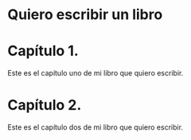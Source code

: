 # Quiero escribir un libro

# Capítulo 1.
Este es el capítulo uno de mi libro que quiero escribir.

# Capítulo 2.
Este es el capítulo dos de mi libro que quiero escribir.
